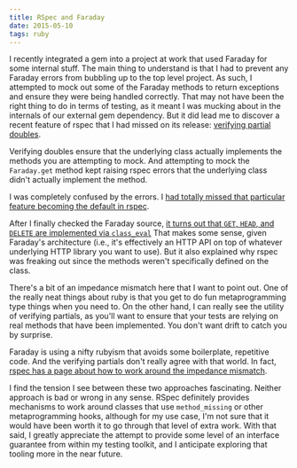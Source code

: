 ```yaml
---
title: RSpec and Faraday
date: 2015-05-10
tags: ruby
---
```


I recently integrated a gem into a project at work that used Faraday for some
internal stuff. The main thing to understand is that I had to prevent any Faraday
errors from bubbling up to the top level project. As such, I attempted to mock out some
of the Faraday methods to return exceptions and ensure they were being handled
correctly. That may not have been the right thing to do in terms of testing, as
it meant I was mucking about in the internals of our external gem dependency.
But it did lead me to discover a recent feature of rspec that I had missed on its
release: [verifying partial doubles](https://relishapp.com/rspec/rspec-mocks/v/3-2/docs/verifying-doubles/partial-doubles).

Verifying doubles ensure that the underlying class actually implements the methods
you are attempting to mock. And attempting to mock the `Faraday.get` method kept
raising rspec errors that the underlying class didn't actually implement the method.

I was completely confused by the errors. I [had totally missed that particular
feature becoming the default in rspec](http://rspec.info/blog/2014/09/rspec-3-1-has-been-released/).

After I finally checked the Faraday source, [it turns out that `GET`, `HEAD`, and
`DELETE` are implemented via `class_eval`](https://github.com/lostisland/faraday/blob/81f16593a0138ec58bb6f25e1c2804e91589662f/lib/faraday/connection.rb#L137-L146)
That makes some sense, given Faraday's architecture (i.e., it's effectively an
HTTP API on top of whatever underlying HTTP library you want to use). But it also
explained why rspec was freaking out since the methods weren't specifically defined
on the class.

There's a bit of an impedance mismatch here that I want to point out. One of the
really neat things about ruby is that you get to do fun metaprogramming type
things when you need to. On the other hand, I can really see the utility of
verifying partials, as you'll want to ensure that your tests are relying on real
methods that have been implemented. You don't want drift to catch you by surprise.

Faraday is using a nifty rubyism that avoids some boilerplate, repetitive code.
And the verifying partials don't really agree with that world. In fact, [rspec
has a page about how to work around the impedance mismatch](https://relishapp.com/rspec/rspec-mocks/docs/verifying-doubles/dynamic-classes).

I find the tension I see between these two approaches fascinating. Neither approach
is bad or wrong in any sense. RSpec definitely provides mechanisms to work around
classes that use `method_missing` or other metaprogramming hooks, although for my
use case, I'm not sure that it would have been worth it to go through that level
of extra work. With that said, I greatly appreciate the attempt to provide some
level of an interface guarantee from within my testing toolkit, and I anticipate
exploring that tooling more in the near future.
